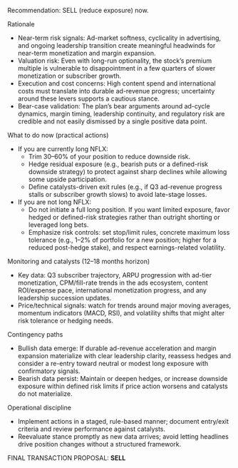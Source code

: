 Recommendation: SELL (reduce exposure) now.

Rationale
- Near-term risk signals: Ad-market softness, cyclicality in advertising, and ongoing leadership transition create meaningful headwinds for near-term monetization and margin expansion.
- Valuation risk: Even with long-run optionality, the stock’s premium multiple is vulnerable to disappointment in a few quarters of slower monetization or subscriber growth.
- Execution and cost concerns: High content spend and international costs must translate into durable ad-revenue progress; uncertainty around these levers supports a cautious stance.
- Bear-case validation: The plan’s bear arguments around ad-cycle dynamics, margin timing, leadership continuity, and regulatory risk are credible and not easily dismissed by a single positive data point.

What to do now (practical actions)
- If you are currently long NFLX:
  - Trim 30–60% of your position to reduce downside risk.
  - Hedge residual exposure (e.g., bearish puts or a defined-risk downside strategy) to protect against sharp declines while allowing some upside participation.
  - Define catalysts-driven exit rules (e.g., if Q3 ad-revenue progress stalls or subscriber growth slows) to avoid late-stage losses.
- If you are not long NFLX:
  - Do not initiate a full long position. If you want limited exposure, favor hedged or defined-risk strategies rather than outright shorting or leveraged long bets.
  - Emphasize risk controls: set stop/limit rules, concrete maximum loss tolerance (e.g., 1–2% of portfolio for a new position; higher for a reduced post-hedge stake), and respect earnings-related volatility.

Monitoring and catalysts (12–18 months horizon)
- Key data: Q3 subscriber trajectory, ARPU progression with ad-tier monetization, CPM/fill-rate trends in the ads ecosystem, content ROI/expense pace, international monetization progress, and any leadership succession updates.
- Price/technical signals: watch for trends around major moving averages, momentum indicators (MACD, RSI), and volatility shifts that might alter risk tolerance or hedging needs.

Contingency paths
- Bullish data emerge: If durable ad-revenue acceleration and margin expansion materialize with clear leadership clarity, reassess hedges and consider a re-entry toward neutral or modest long exposure with confirmatory signals.
- Bearish data persist: Maintain or deepen hedges, or increase downside exposure within defined risk limits if price action worsens and catalysts do not materialize.

Operational discipline
- Implement actions in a staged, rule-based manner; document entry/exit criteria and review performance against catalysts.
- Reevaluate stance promptly as new data arrives; avoid letting headlines drive position changes without a structured framework.

FINAL TRANSACTION PROPOSAL: **SELL**